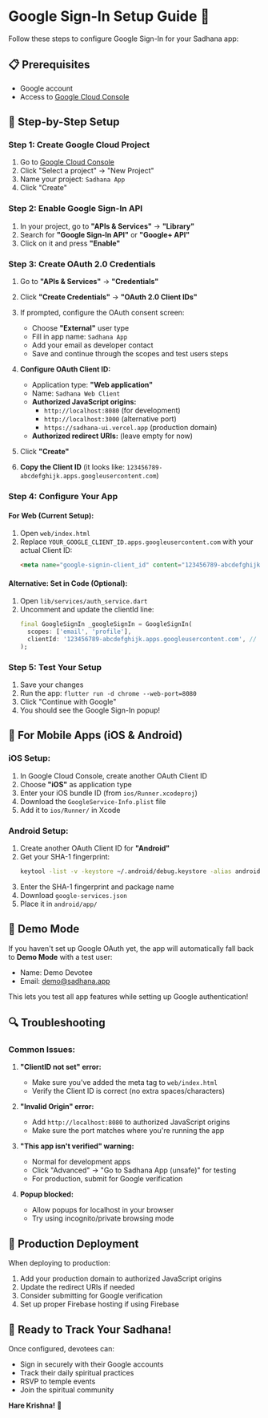 # Google Sign-In Setup Guide 🔐

Follow these steps to configure Google Sign-In for your Sadhana app:

## 📋 **Prerequisites**
- Google account
- Access to [Google Cloud Console](https://console.cloud.google.com/)

## 🚀 **Step-by-Step Setup**

### **Step 1: Create Google Cloud Project**
1. Go to [Google Cloud Console](https://console.cloud.google.com/)
2. Click "Select a project" → "New Project"
3. Name your project: `Sadhana App` 
4. Click "Create"

### **Step 2: Enable Google Sign-In API**
1. In your project, go to **"APIs & Services"** → **"Library"**
2. Search for **"Google Sign-In API"** or **"Google+ API"**
3. Click on it and press **"Enable"**

### **Step 3: Create OAuth 2.0 Credentials**
1. Go to **"APIs & Services"** → **"Credentials"**
2. Click **"Create Credentials"** → **"OAuth 2.0 Client IDs"**
3. If prompted, configure the OAuth consent screen:
   - Choose **"External"** user type
   - Fill in app name: `Sadhana App`
   - Add your email as developer contact
   - Save and continue through the scopes and test users steps

4. **Configure OAuth Client ID:**
   - Application type: **"Web application"**
   - Name: `Sadhana Web Client`
   - **Authorized JavaScript origins:**
     - `http://localhost:8080` (for development)
     - `http://localhost:3000` (alternative port)
     - `https://sadhana-ui.vercel.app` (production domain)
   - **Authorized redirect URIs:** (leave empty for now)

5. Click **"Create"**
6. **Copy the Client ID** (it looks like: `123456789-abcdefghijk.apps.googleusercontent.com`)

### **Step 4: Configure Your App**

#### **For Web (Current Setup):**
1. Open `web/index.html`
2. Replace `YOUR_GOOGLE_CLIENT_ID.apps.googleusercontent.com` with your actual Client ID:
   ```html
   <meta name="google-signin-client_id" content="123456789-abcdefghijk.apps.googleusercontent.com">
   ```

#### **Alternative: Set in Code (Optional):**
1. Open `lib/services/auth_service.dart`
2. Uncomment and update the clientId line:
   ```dart
   final GoogleSignIn _googleSignIn = GoogleSignIn(
     scopes: ['email', 'profile'],
     clientId: '123456789-abcdefghijk.apps.googleusercontent.com', // Your Client ID here
   );
   ```

### **Step 5: Test Your Setup**
1. Save your changes
2. Run the app: `flutter run -d chrome --web-port=8080`
3. Click "Continue with Google"
4. You should see the Google Sign-In popup!

## 🔧 **For Mobile Apps (iOS & Android)**

### **iOS Setup:**
1. In Google Cloud Console, create another OAuth Client ID
2. Choose **"iOS"** as application type
3. Enter your iOS bundle ID (from `ios/Runner.xcodeproj`)
4. Download the `GoogleService-Info.plist` file
5. Add it to `ios/Runner/` in Xcode

### **Android Setup:**
1. Create another OAuth Client ID for **"Android"**
2. Get your SHA-1 fingerprint:
   ```bash
   keytool -list -v -keystore ~/.android/debug.keystore -alias androiddebugkey -storepass android -keypass android
   ```
3. Enter the SHA-1 fingerprint and package name
4. Download `google-services.json`
5. Place it in `android/app/`

## 🎯 **Demo Mode**
If you haven't set up Google OAuth yet, the app will automatically fall back to **Demo Mode** with a test user:
- Name: Demo Devotee
- Email: demo@sadhana.app

This lets you test all app features while setting up Google authentication!

## 🔍 **Troubleshooting**

### **Common Issues:**

1. **"ClientID not set" error:**
   - Make sure you've added the meta tag to `web/index.html`
   - Verify the Client ID is correct (no extra spaces/characters)

2. **"Invalid Origin" error:**
   - Add `http://localhost:8080` to authorized JavaScript origins
   - Make sure the port matches where you're running the app

3. **"This app isn't verified" warning:**
   - Normal for development apps
   - Click "Advanced" → "Go to Sadhana App (unsafe)" for testing
   - For production, submit for Google verification

4. **Popup blocked:**
   - Allow popups for localhost in your browser
   - Try using incognito/private browsing mode

## 📱 **Production Deployment**
When deploying to production:
1. Add your production domain to authorized JavaScript origins
2. Update the redirect URIs if needed
3. Consider submitting for Google verification
4. Set up proper Firebase hosting if using Firebase

## 🙏 **Ready to Track Your Sadhana!**
Once configured, devotees can:
- Sign in securely with their Google accounts
- Track their daily spiritual practices
- RSVP to temple events
- Join the spiritual community

**Hare Krishna!** 🌺 